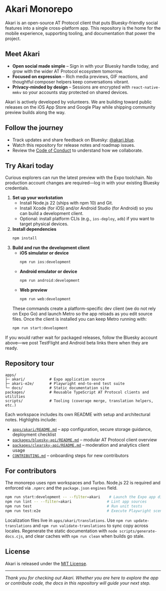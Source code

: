 # Akari Monorepo

Akari is an open-source AT Protocol client that puts Bluesky-friendly social features into a single cross-platform app. This repository is the home for the mobile experience, supporting tooling, and documentation that power the project.

## Meet Akari

- **Open social made simple** – Sign in with your Bluesky handle today, and grow with the wider AT Protocol ecosystem tomorrow.
- **Focused on expression** – Rich media previews, GIF reactions, and thoughtful composer helpers keep conversations vibrant.
- **Privacy-minded by design** – Sessions are encrypted with `react-native-mmkv` so your accounts stay protected on shared devices.

Akari is actively developed by volunteers. We are building toward public releases on the iOS App Store and Google Play while shipping community preview builds along the way.

## Follow the journey

- Track updates and share feedback on Bluesky: [@akari.blue](https://bsky.app/profile/akari.blue).
- Watch this repository for release notes and roadmap issues.
- Review the [Code of Conduct](CODE_OF_CONDUCT.md) to understand how we collaborate.

## Try Akari today

Curious explorers can run the latest preview with the Expo toolchain. No production account changes are required—log in with your existing Bluesky credentials.

1. **Set up your workstation**
   - Install Node.js 22 (ships with npm 10) and Git.
   - Install Xcode (for iOS) and/or Android Studio (for Android) so you can build a development client.
   - Optional: install platform CLIs (e.g., `ios-deploy`, `adb`) if you want to target physical devices.
2. **Install dependencies**
   ```bash
   npm install
   ```
3. **Build and run the development client**
   - **iOS simulator or device**
     ```bash
     npm run ios:development
     ```
   - **Android emulator or device**
     ```bash
     npm run android:development
     ```
   - **Web preview**
     ```bash
     npm run web:development
     ```
   These commands create a platform-specific dev client (we do not rely on Expo Go) and launch Metro so the app reloads as you edit source files. Once the client is installed you can keep Metro running with:
   ```bash
   npm run start:development
   ```

If you would rather wait for packaged releases, follow the Bluesky account above—we post TestFlight and Android beta links there when they are ready.

## Repository tour

```text
apps/
├─ akari/           # Expo application source
├─ akari-e2e/       # Playwright end-to-end test suite
└─ docs/            # Static documentation site
packages/           # Reusable TypeScript AT Protocol clients and utilities
scripts/            # Tooling (coverage merge, translation helpers, etc.)
```

Each workspace includes its own README with setup and architectural notes. Highlights include:

- [`apps/akari/README.md`](apps/akari/README.md) – app configuration, secure storage guidance, deployment checklist
- [`packages/bluesky-api/README.md`](packages/bluesky-api/README.md) – modular AT Protocol client overview
- [`packages/clearsky-api/README.md`](packages/clearsky-api/README.md) – moderation and analytics client usage
- [`CONTRIBUTING.md`](CONTRIBUTING.md) – onboarding steps for new contributors

## For contributors

The monorepo uses npm workspaces and Turbo. Node.js 22 is required and enforced via `.npmrc` and the `package.json` `engines` field.

```bash
npm run start:development -- --filter=akari    # Launch the Expo app directly
npm run lint -- --filter=akari                # Lint app sources
npm run test                                  # Run unit tests
npm run test:e2e                              # Execute Playwright scenarios
```

Localization files live in `apps/akari/translations`. Use `npm run update-translations` and `npm run validate-translations` to sync copy across locales. Regenerate the static documentation with `node scripts/generate-docs.cjs`, and clear caches with `npm run clean` when builds go stale.

## License

Akari is released under the [MIT License](LICENSE).

---

_Thank you for checking out Akari. Whether you are here to explore the app or contribute code, the docs in this repository will guide your next step._
